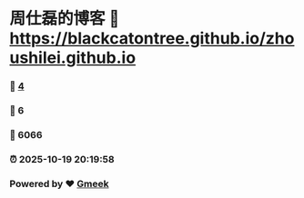 # 周仕磊的博客 :link: https://blackcatontree.github.io/zhoushilei.github.io 
### :page_facing_up: [4](https://blackcatontree.github.io/zhoushilei.github.io/tag.html) 
### :speech_balloon: 6 
### :hibiscus: 6066 
### :alarm_clock: 2025-10-19 20:19:58 
### Powered by :heart: [Gmeek](https://github.com/Meekdai/Gmeek)

